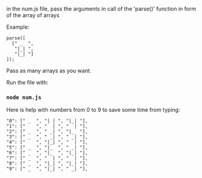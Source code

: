 in the num.js file, pass the arguments in call of the 'parse()' function in form of the array of arrays

Example:

```
parse([
  [" _  ",
   "|_| ",
   "|_| "]
]);
```

Pass as many arrays as you want.

Run the file with:

### `node num.js`

Here is help with numbers from 0 to 9 to save some time from typing:

```
"0": [" _  ", "| | ", "|_| "],
"1": ["    ", "  | ", "  | "],
"2": [" _  ", " _| ", "|_  "],
"3": [" _  ", " _| ", " _| "],
"4": ["    ", "|_| ", "  | "],
"5": [" _  ", "|_  ", " _| "],
"6": [" _  ", "|_  ", "|_| "],
"7": [" _  ", "  | ", "  | "],
"8": [" _  ", "|_| ", "|_| "],
"9": [" _  ", "|_| ", " _| "],
```
